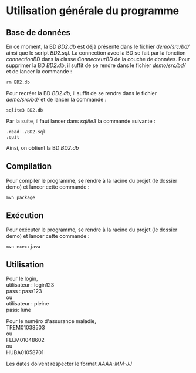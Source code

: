 # Utilisation générale du programme

## Base de données
En ce moment, la BD  *BD2.db* est déjà présente dans le fichier *demo/src/bd/* ainsi que le script *BD2.sql*.
La connection avec la BD se fait par la fonction *connectionBD* dans la classe *ConnecteurBD* de la couche 
de données.
Pour supprimer la BD *BD2.db*, il suffit de se rendre dans le fichier *demo/src/bd/* et de lancer la commande :
```
rm BD2.db
```
Pour recréer la BD *BD2.db*, il suffit de se rendre dans le fichier *demo/src/bd/* et de lancer la commande :
```
sqlite3 BD2.db
```
Par la suite, il faut lancer dans *sqlite3* la commande suivante :
```
.read ./BD2.sql
.quit
```
Ainsi, on obtient la BD *BD2.db*


## Compilation
Pour compiler le programme, se rendre à la racine du projet (le dossier demo) et lancer cette commande :

``` 
mvn package
``` 

## Exécution
Pour exécuter le programme, se rendre à la racine du projet (le dossier demo) et lancer cette commande :
``` 
mvn exec:java

``` 

## Utilisation
Pour le login,     
utilisateur : login123    
pass : pass123    
ou    
utilisateur : pleine    
pass: lune    

Pour le numéro d'assurance maladie,    
TREM01038503     
ou     
FLEM01048602     
ou     
HUBA01058701     

Les dates doivent respecter le format *AAAA-MM-JJ*